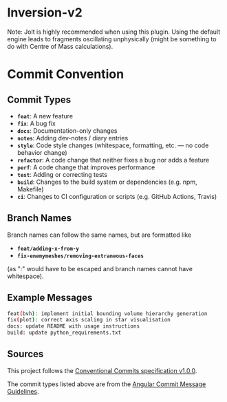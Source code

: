 # Inversion-v2

Note: Jolt is highly recommended when using this plugin. Using the default engine leads to fragments oscillating unphysically (might be something to do with Centre of Mass calculations).

# Commit Convention

## Commit Types

- **`feat`**: A new feature  
- **`fix`**: A bug fix  
- **`docs`**: Documentation-only changes
- **`notes`**: Adding dev-notes / diary entries
- **`style`**: Code style changes (whitespace, formatting, etc. — no code behavior change)  
- **`refactor`**: A code change that neither fixes a bug nor adds a feature  
- **`perf`**: A code change that improves performance  
- **`test`**: Adding or correcting tests  
- **`build`**: Changes to the build system or dependencies (e.g. npm, Makefile)  
- **`ci`**: Changes to CI configuration or scripts (e.g. GitHub Actions, Travis)

## Branch Names

Branch names can follow the same names, but are formatted like
- **`feat/adding-x-from-y`**
- **`fix-enemymeshes/removing-extraneous-faces`**

(as ":" would have to be escaped and branch names cannot have whitespace).

## Example Messages

```bash
feat(bvh): implement initial bounding volume hierarchy generation
fix(plot): correct axis scaling in star visualisation
docs: update README with usage instructions
build: update python_requirements.txt
```

## Sources

This project follows the [Conventional Commits specification v1.0.0](https://www.conventionalcommits.org/en/v1.0.0/#summary).

The commit types listed above are from the [Angular Commit Message Guidelines](https://github.com/angular/angular/blob/22b96b9/CONTRIBUTING.md#-commit-message-guidelines).
